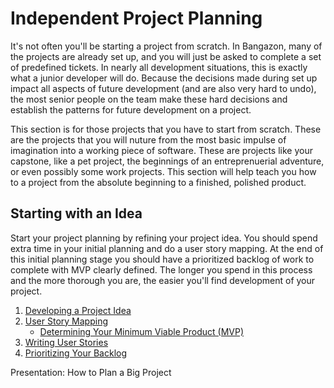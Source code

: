 # Independent Project Planning

It's not often you'll be starting a project from scratch. In Bangazon, many of the projects are already set up, and you will just be asked to complete a set of predefined tickets. In nearly all development situations, this is exactly what a junior developer will do. Because the decisions made during set up impact all aspects of future development (and are also very hard to undo), the most senior people on the team make these hard decisions and establish the patterns for future development on a project.

This section is for those projects that you have to start from scratch. These are the projects that you will nuture from the most basic impulse of imagination into a working piece of software. These are projects like your capstone, like a pet project, the beginnings of an entreprenuerial adventure, or even possibly some work projects. This section will help teach you how to a project from the absolute beginning to a finished, polished product.

## Starting with an Idea

Start your project planning by refining your project idea. You should spend extra time in your initial planning and do a user story mapping. At the end of this initial planning stage you should have a prioritized backlog of work to complete with MVP clearly defined. The longer you spend in this process and the more thorough you are, the easier you'll find development of your project. 

1. [Developing a Project Idea](./developing-idea.md)
2. [User Story Mapping](./user-story-mapping)
    * [Determining Your Minimum Viable Product (MVP)](./mvp.md)
3. [Writing User Stories](./user-story.md)
4. [Prioritizing Your Backlog](./backlog-prioritization.md)

Presentation: How to Plan a Big Project